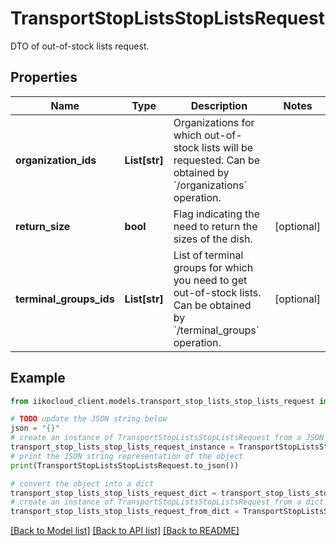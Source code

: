 # TransportStopListsStopListsRequest

DTO of out-of-stock lists request.

## Properties

Name | Type | Description | Notes
------------ | ------------- | ------------- | -------------
**organization_ids** | **List[str]** | Organizations for which out-of-stock lists will be requested.                Can be obtained by &#x60;/organizations&#x60; operation. | 
**return_size** | **bool** | Flag indicating the need to return the sizes of the dish. | [optional] 
**terminal_groups_ids** | **List[str]** | List of terminal groups for which you need to get out-of-stock lists.                Can be obtained by &#x60;/terminal_groups&#x60; operation. | [optional] 

## Example

```python
from iikocloud_client.models.transport_stop_lists_stop_lists_request import TransportStopListsStopListsRequest

# TODO update the JSON string below
json = "{}"
# create an instance of TransportStopListsStopListsRequest from a JSON string
transport_stop_lists_stop_lists_request_instance = TransportStopListsStopListsRequest.from_json(json)
# print the JSON string representation of the object
print(TransportStopListsStopListsRequest.to_json())

# convert the object into a dict
transport_stop_lists_stop_lists_request_dict = transport_stop_lists_stop_lists_request_instance.to_dict()
# create an instance of TransportStopListsStopListsRequest from a dict
transport_stop_lists_stop_lists_request_from_dict = TransportStopListsStopListsRequest.from_dict(transport_stop_lists_stop_lists_request_dict)
```
[[Back to Model list]](../README.md#documentation-for-models) [[Back to API list]](../README.md#documentation-for-api-endpoints) [[Back to README]](../README.md)


